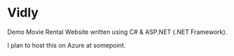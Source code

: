 # Vidly
Demo Movie Rental Website written using C# & ASP.NET (.NET Framework).

I plan to host this on Azure at somepoint.
